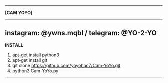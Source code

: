 ---------------------------------------------------------------------------------------------------------------------------------------
**[CAM YOYO]**

---------------------------------------------------------------------------------------------------------------------------------------
instagram: @ywns.mqbl / telegram: @YO-2-YO
---------------------------------------------------------------------------------------------------------------------------------------
**INSTALL**

1. apt-get install python3
2. apt-get install git
3. git clone https://github.com/yoyohac7/Cam-YoYo.git
5. python3 Cam-YoYo.py

---------------------------------------------------------------------------------------------------------------------------------------